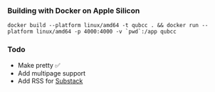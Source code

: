 ### Building with Docker on Apple Silicon

``docker build --platform linux/amd64 -t qubcc . && docker run --platform linux/amd64 -p 4000:4000 -v `pwd`:/app qubcc``

### Todo

-  Make pretty ✅
- Add multipage support
- Add RSS for [Substack](https://substack.com/@qubcaving)
